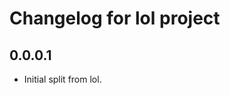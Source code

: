 Changelog for lol project
================================

0.0.0.1
-----
 * Initial split from lol.